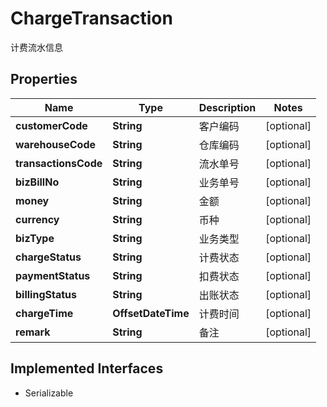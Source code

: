 

# ChargeTransaction

计费流水信息

## Properties

| Name | Type | Description | Notes |
|------------ | ------------- | ------------- | -------------|
|**customerCode** | **String** | 客户编码 |  [optional] |
|**warehouseCode** | **String** | 仓库编码 |  [optional] |
|**transactionsCode** | **String** | 流水单号 |  [optional] |
|**bizBillNo** | **String** | 业务单号 |  [optional] |
|**money** | **String** | 金额 |  [optional] |
|**currency** | **String** | 币种 |  [optional] |
|**bizType** | **String** | 业务类型 |  [optional] |
|**chargeStatus** | **String** | 计费状态 |  [optional] |
|**paymentStatus** | **String** | 扣费状态 |  [optional] |
|**billingStatus** | **String** | 出账状态 |  [optional] |
|**chargeTime** | **OffsetDateTime** | 计费时间 |  [optional] |
|**remark** | **String** | 备注 |  [optional] |


## Implemented Interfaces

* Serializable


